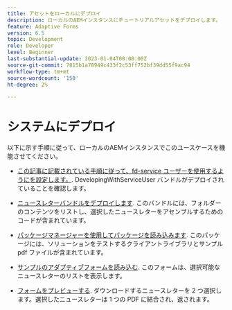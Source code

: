 ```yaml
---
title: アセットをローカルにデプロイ
description: ローカルのAEMインスタンスにチュートリアルアセットをデプロイします。
feature: Adaptive Forms
version: 6.5
topic: Development
role: Developer
level: Beginner
last-substantial-update: 2023-01-04T00:00:00Z
source-git-commit: 7815b1a78949c433f2c53ff752bf39dd55f9ac94
workflow-type: tm+mt
source-wordcount: '150'
ht-degree: 2%

---
```


# システムにデプロイ

以下に示す手順に従って、ローカルのAEMインスタンスでこのユースケースを機能させてください。

* [この記事に記載されている手順に従って、fd-service ユーザーを使用するようにを設定します。](https://experienceleague.adobe.com/docs/experience-manager-learn/forms/adaptive-forms/service-user-tutorial-develop.html?lang=en). DevelopingWithServiceUser バンドルがデプロイされていることを確認します。

* [ニュースレターバンドルをデプロイします](assets/Newsletters.core-1.0.0-SNAPSHOT.jar). このバンドルには、フォルダーのコンテンツをリストし、選択したニュースレターをアセンブルするためのコードが含まれています。

* [パッケージマネージャーを使用してパッケージを読み込みます](assets/newsletter.zip). このパッケージには、ソリューションをテストするクライアントライブラリとサンプル pdf ファイルが含まれています。

* [サンプルのアダプティブフォームを読み込む](assets/sample-adaptive-form.zip). このフォームは、選択可能なニュースレターのリストを表示します。

* [フォームをプレビューする](http://localhost:4502/content/dam/formsanddocuments/downloadarchivednewsletters/jcr:content?wcmmode=disabled).
ダウンロードするニュースレターを 2 つ選択します。選択したニュースレターは 1 つの PDF に結合され、返されます。




